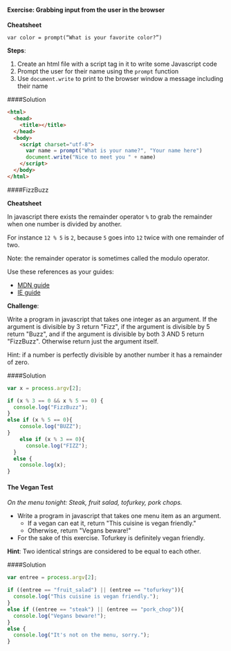#### Exercise: Grabbing input from the user in the browser

**Cheatsheet**

```
var color = prompt(“What is your favorite color?”)
```
**Steps**:
 1. Create an html file with a script tag in it to write some Javascript code
 2. Prompt the user for their name using the ```prompt``` function
 3. Use ```document.write``` to print to the browser window a message including their name

####Solution
```html
<html>
  <head>
    <title></title>
  </head>
  <body>
    <script charset="utf-8">
      var name = prompt("What is your name?", "Your name here")
      document.write("Nice to meet you " + name)
    </script>
  </body>
</html>
```

####FizzBuzz

**Cheatsheet**

In javascript there exists the remainder operator ```%``` to grab the remainder when one number is divided by another.

For instance ```12 % 5``` is ```2```, because ```5``` goes into ```12``` twice with one remainder of two.

Note: the remainder operator is sometimes called the modulo operator.

Use these references as your guides:

- [MDN guide]( https://developer.mozilla.org/en-US/docs/Web/JavaScript/Reference/Operators/Arithmetic_Operators#Remainder_%28.25%29)
- [IE guide](http://msdn.microsoft.com/en-us/library/ie/9f59bza0%28v=vs.94%29.aspx)

**Challenge**:

Write a program in javascript that takes one integer as an argument. If the argument is divisible by 3 return "Fizz", if the argument is divisible by 5 return "Buzz", and if the argument is divisible by both 3 AND 5 return "FizzBuzz". Otherwise return just the argument itself.  

Hint: if a number is perfectly divisible by another number it has a remainder of zero.

####Solution
```js
var x = process.argv[2];

if (x % 3 == 0 && x % 5 == 0) {
  console.log("FizzBuzz");
}
else if (x % 5 == 0){
    console.log("BUZZ");
}
    else if (x % 3 == 0){
      console.log("FIZZ");
  }
  else {
    console.log(x);
}
```

#### The Vegan Test

*On the menu tonight: Steak, fruit salad, tofurkey, pork chops.*

  - Write a program in javascript that takes one menu item as an argument.
    - If a vegan can eat it, return "This cuisine is vegan friendly."
    - Otherwise, return "Vegans beware!"
  - For the sake of this exercise. Tofurkey is definitely vegan friendly.

**Hint**: Two identical strings are considered to be equal to each other.

####Solution
```js
var entree = process.argv[2];

if ((entree == "fruit_salad") || (entree == "tofurkey")){
  console.log("This cuisine is vegan friendly.");
}
else if ((entree == "steak") || (entree == "pork_chop")){
  console.log("Vegans beware!");
}
else {
  console.log("It's not on the menu, sorry.");
}
```
